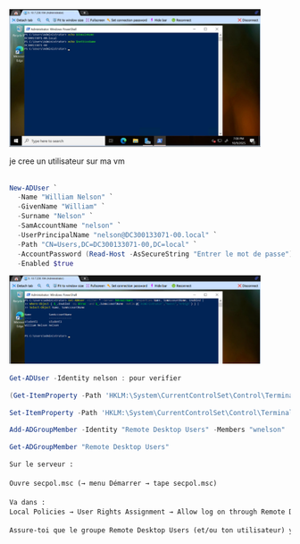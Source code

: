 <img src="images/1.jpg" alt="images" width="450"/>

je cree un utilisateur sur ma vm
```powershell

New-ADUser `
  -Name "William Nelson" `
  -GivenName "William" `
  -Surname "Nelson" `
  -SamAccountName "nelson" `
  -UserPrincipalName "nelson@DC300133071-00.local" `
  -Path "CN=Users,DC=DC300133071-00,DC=local" `
  -AccountPassword (Read-Host -AsSecureString "Entrer le mot de passe") `
  -Enabled $true
```

<img src="images/2.jpg" alt="images" width="450"/>

```powershell
Get-ADUser -Identity nelson : pour verifier
```
```powershell
(Get-ItemProperty -Path 'HKLM:\System\CurrentControlSet\Control\Terminal Server' -Name fDenyTSConnections).fDenyTSConnections
```
```powershell
Set-ItemProperty -Path 'HKLM:\System\CurrentControlSet\Control\Terminal Server' -Name fDenyTSConnections -Value 0
```
```powershell
Add-ADGroupMember -Identity "Remote Desktop Users" -Members "wnelson"
```
```powershell
Get-ADGroupMember "Remote Desktop Users"
```
```txt
Sur le serveur :

Ouvre secpol.msc (→ menu Démarrer → tape secpol.msc)

Va dans :
Local Policies → User Rights Assignment → Allow log on through Remote Desktop Services

Assure-toi que le groupe Remote Desktop Users (et/ou ton utilisateur) y figure.
```
